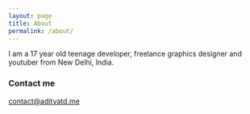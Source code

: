```yaml
---
layout: page
title: About
permalink: /about/
---
```


I am a 17 year old teenage developer, freelance graphics designer and youtuber from New Delhi, India.

### Contact me

[contact@adityatd.me](mailto:contact@adityatd.me)

